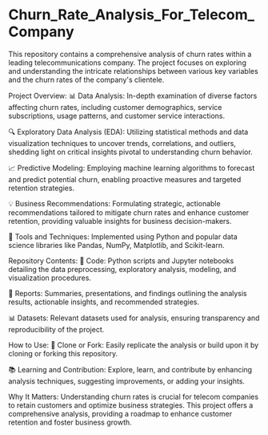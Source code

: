 # Churn_Rate_Analysis_For_Telecom_Company
This repository contains a comprehensive analysis of churn rates within a leading telecommunications company. The project focuses on exploring and understanding the intricate relationships between various key variables and the churn rates of the company's clientele.

Project Overview:
📊 Data Analysis: In-depth examination of diverse factors affecting churn rates, including customer demographics, service subscriptions, usage patterns, and customer service interactions.

🔍 Exploratory Data Analysis (EDA): Utilizing statistical methods and data visualization techniques to uncover trends, correlations, and outliers, shedding light on critical insights pivotal to understanding churn behavior.

📈 Predictive Modeling: Employing machine learning algorithms to forecast and predict potential churn, enabling proactive measures and targeted retention strategies.

💡 Business Recommendations: Formulating strategic, actionable recommendations tailored to mitigate churn rates and enhance customer retention, providing valuable insights for business decision-makers.

🔧 Tools and Techniques: Implemented using Python and popular data science libraries like Pandas, NumPy, Matplotlib, and Scikit-learn.

Repository Contents:
📁 Code: Python scripts and Jupyter notebooks detailing the data preprocessing, exploratory analysis, modeling, and visualization procedures.

📄 Reports: Summaries, presentations, and findings outlining the analysis results, actionable insights, and recommended strategies.

📊 Datasets: Relevant datasets used for analysis, ensuring transparency and reproducibility of the project.

How to Use:
🚀 Clone or Fork: Easily replicate the analysis or build upon it by cloning or forking this repository.

📚 Learning and Contribution: Explore, learn, and contribute by enhancing analysis techniques, suggesting improvements, or adding your insights.

Why It Matters:
Understanding churn rates is crucial for telecom companies to retain customers and optimize business strategies. This project offers a comprehensive analysis, providing a roadmap to enhance customer retention and foster business growth.
